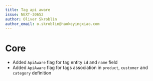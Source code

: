 ```yaml
---
title: Tag api aware
issue: NEXT-30652
author: Oliver Skroblin
author_email: o.skroblin@haokeyingxiao.com
---
```

# Core
* Added `ApiAware` flag for tag entity `id` and `name` field
* Added `ApiAware` flag for tags association in `product`, `customer` and `category` definition
